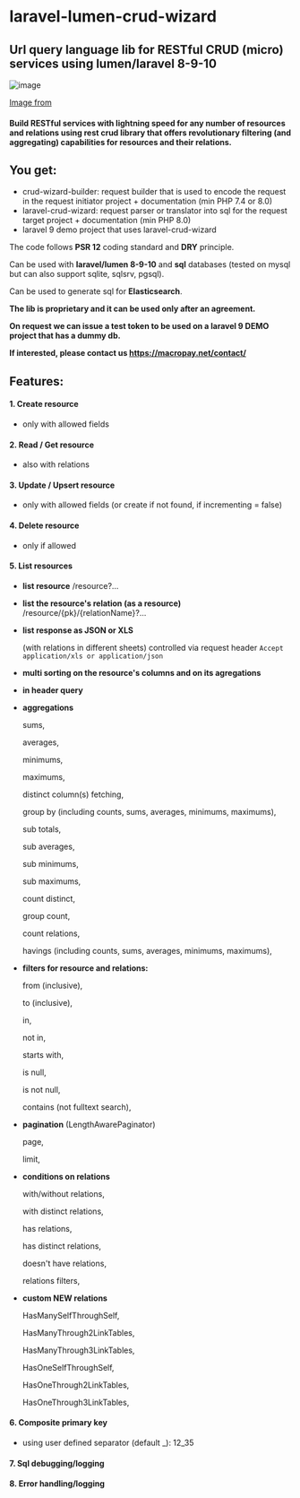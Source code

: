# laravel-lumen-crud-wizard
## Url query language lib for RESTful CRUD (micro) services using lumen/laravel 8-9-10
![image](https://github.com/macropay-solutions/laravel-lumen-crud-wizard/assets/153634237/f0ac4fef-55b8-494d-87b5-6fbb2d17e341)

[Image from](https://www.linkedin.com/pulse/thanks-we-too-busy-daniel-white)


#### Build RESTful services with lightning speed for any number of resources and relations using rest crud library that offers revolutionary filtering (and aggregating) capabilities for resources and their relations.

## You get:

- crud-wizard-builder: request builder that is used to encode the request in the request initiator project + documentation (min PHP 7.4 or 8.0)
- laravel-crud-wizard: request parser or translator into sql for the request target project + documentation (min PHP 8.0)
- laravel 9 demo project that uses laravel-crud-wizard

The code follows **PSR 12** coding standard and **DRY** principle.

Can be used with **laravel/lumen 8-9-10** and **sql** databases (tested on mysql but can also support sqlite, sqlsrv, pgsql).

Can be used to generate sql for **Elasticsearch**.

**The lib is proprietary and it can be used only after an agreement.**

**On request we can issue a test token to be used on a laravel 9 DEMO project that has a dummy db.**

**If interested, please contact us https://macropay.net/contact/**



## Features:

#### 1. Create resource
- only with allowed fields

#### 2. Read / Get resource
- also with relations

#### 3. Update / Upsert resource
- only with allowed fields (or create if not found, if incrementing = false)

#### 4. Delete resource
- only if allowed

#### 5. List resources

-  **list resource** /resource?...

-  **list the resource's relation (as a resource)** /resource/{pk}/{relationName}?...

-  **list response as JSON or XLS**

   (with relations in different sheets) controlled via request header `Accept application/xls or application/json`

-  **multi sorting on the resource's columns and on its agregations**

-  **in header query**

-  **aggregations**

    sums,
  
    averages,    
  
    minimums,
    
    maximums,
  
    distinct column(s) fetching,
  
    group by (including counts, sums, averages, minimums, maximums),
  
    sub totals,
  
    sub averages,
      
    sub minimums,
      
    sub maximums,
  
    count distinct,
  
    group count,
  
    count relations,
  
    havings (including counts, sums, averages, minimums, maximums),

-  **filters for resource and relations:**

    from (inclusive),
  
    to (inclusive),
  
    in,
  
    not in,
  
    starts with,
  
    is null,
  
    is not null,
  
    contains (not fulltext search),

- **pagination** (LengthAwarePaginator)

    page,
  
    limit,
    
-  **conditions on relations**

    with/without relations,
  
    with distinct relations,
  
    has relations,
  
    has distinct relations,
  
    doesn't have relations,
  
    relations filters,

-  **custom NEW relations**

    HasManySelfThroughSelf,
  
    HasManyThrough2LinkTables,

    HasManyThrough3LinkTables,
  
    HasOneSelfThroughSelf,
  
    HasOneThrough2LinkTables,
  
    HasOneThrough3LinkTables,

#### 6. Composite primary key
- using user defined separator (default _): 12_35

#### 7. Sql debugging/logging

#### 8. Error handling/logging
